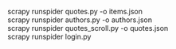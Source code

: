 scrapy runspider quotes.py -o items.json <br>
scrapy runspider authors.py -o authors.json <br>
scrapy runspider quotes_scroll.py -o quotes.json <br>
scrapy runspider login.py
